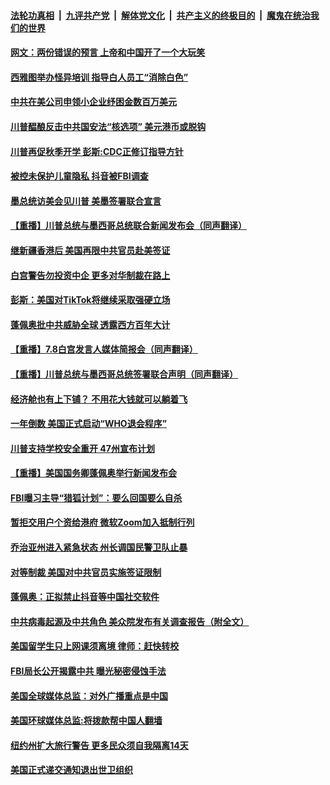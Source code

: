 

####  [法轮功真相](../../../../basic/blob/master/README.md?t=07091502) &nbsp;|&nbsp; [九评共产党](../../../../9ping.md/blob/master/README.md?t=07091502) &nbsp;|&nbsp; [解体党文化](../../../../jtdwh.md/blob/master/README.md?t=07091502)  &nbsp;|&nbsp; [共产主义的终极目的](../../../../gczydzjmd.md/blob/master/README.md?t=07091502) &nbsp;|&nbsp; [魔鬼在统治我们的世界](../../../../mgztzwmdsj.md/blob/master/README.md?t=07091502) 

#### [网文：两份错误的预言 上帝和中国开了一个大玩笑](../pages/prog203/a102889416.md?t=07091502) 

#### [西雅图举办怪异培训 指导白人员工“消除白色”](../pages/prog203/a102889417.md?t=07091502) 

#### [中共在美公司申领小企业纾困金数百万美元](../pages/prog203/a102889012.md?t=07091502) 

#### [川普醖酿反击中共国安法“核选项” 美元港币或脱钩](../pages/prog203/a102889311.md?t=07091502) 

#### [川普再促秋季开学 彭斯:CDC正修订指导方针](../pages/prog203/a102889167.md?t=07091502) 

#### [被控未保护儿童隐私 抖音被FBI调查](../pages/prog203/a102889081.md?t=07091502) 

#### [墨总统访美会见川普 美墨签署联合宣言](../pages/prog203/a102889279.md?t=07091502) 

#### [【重播】川普总统与墨西哥总统联合新闻发布会（同声翻译）](../pages/prog203/a102889264.md?t=07091502) 

#### [继新疆香港后 美国再限中共官员赴美签证](../pages/prog203/a102889085.md?t=07091502) 

#### [白宫警告勿投资中企 更多对华制裁在路上](../pages/prog203/a102889230.md?t=07091502) 

#### [彭斯：美国对TikTok将继续采取强硬立场](../pages/prog203/a102889109.md?t=07091502) 

#### [蓬佩奥批中共威胁全球 透露西方百年大计](../pages/prog203/a102889178.md?t=07091502) 

#### [【重播】7.8白宫发言人媒体简报会（同声翻译）](../pages/prog203/a102889171.md?t=07091502) 

#### [【重播】川普总统与墨西哥总统签署联合声明（同声翻译）](../pages/prog203/a102889055.md?t=07091502) 

#### [经济舱也有上下铺？ 不用花大钱就可以躺着飞](../pages/prog203/a102888825.md?t=07091502) 

#### [一年倒数 美国正式启动“WHO退会程序”](../pages/prog203/a102888991.md?t=07091502) 

#### [川普支持学校安全重开 47州宣布计划](../pages/prog203/a102888974.md?t=07091502) 

#### [【重播】美国国务卿蓬佩奥举行新闻发布会](../pages/prog203/a102888936.md?t=07091502) 

#### [FBI曝习主导“猎狐计划”：要么回国要么自杀](../pages/prog203/a102888646.md?t=07091502) 

#### [暂拒交用户个资给港府 微软Zoom加入抵制行列](../pages/prog203/a102888556.md?t=07091502) 

#### [乔治亚州进入紧急状态 州长调国民警卫队止暴](../pages/prog203/a102888495.md?t=07091502) 

#### [对等制裁 美国对中共官员实施签证限制](../pages/prog203/a102888425.md?t=07091502) 

#### [蓬佩奥：正拟禁止抖音等中国社交软件](../pages/prog203/a102888217.md?t=07091502) 

#### [中共病毒起源及中共角色 美众院发布有关调查报告（附全文）](../pages/prog203/a102888197.md?t=07091502) 

#### [美国留学生只上网课须离境 律师：赶快转校](../pages/prog203/a102888365.md?t=07091502) 

#### [FBI局长公开揭露中共 曝光秘密侵蚀手法](../pages/prog203/a102888337.md?t=07091502) 

#### [美国全球媒体总监：对外广播重点是中国](../pages/prog203/a102888312.md?t=07091502) 

#### [美国环球媒体总监:将拨款帮中国人翻墙](../pages/prog203/a102888236.md?t=07091502) 

#### [纽约州扩大旅行警告 更多民众须自我隔离14天](../pages/prog203/a102888265.md?t=07091502) 

#### [美国正式递交通知退出世卫组织](../pages/prog203/a102888222.md?t=07091502) 

